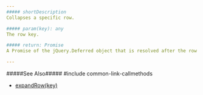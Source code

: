 ```yaml
---
##### shortDescription
Collapses a specific row.

##### param(key): any
The row key.

##### return: Promise
A Promise of the jQuery.Deferred object that is resolved after the row is collapsed.

---
```

#####See Also#####
#include common-link-callmethods
- [expandRow(key)](/api-reference/10%20UI%20Widgets/dxTreeList/3%20Methods/expandRow(key).md '{basewidgetpath}/Methods/#expandRowkey')